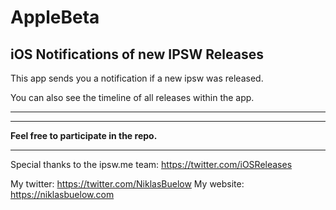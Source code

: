 # AppleBeta

## iOS Notifications of new IPSW Releases

This app sends you a notification if a new ipsw was released.

You can also see the timeline of all releases within the app.

---

---

__Feel free to participate in the repo.__

---

Special thanks to the ipsw.me team: https://twitter.com/iOSReleases

My twitter: https://twitter.com/NiklasBuelow
My website: https://niklasbuelow.com

